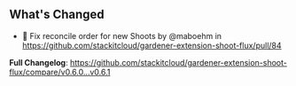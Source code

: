 ## What's Changed
* :bug: Fix reconcile order for new Shoots by @maboehm in https://github.com/stackitcloud/gardener-extension-shoot-flux/pull/84


**Full Changelog**: https://github.com/stackitcloud/gardener-extension-shoot-flux/compare/v0.6.0...v0.6.1